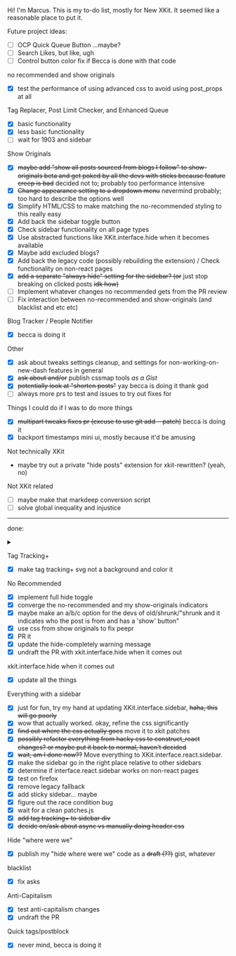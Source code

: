 Hi! I'm Marcus. This is my to-do list, mostly for New XKit. It seemed like a reasonable place to put it.

Future project ideas:

- [ ] OCP Quick Queue Button ...maybe?
- [ ] Search Likes, but like, ugh
- [ ] Control button color fix if Becca is done with that code

no recommended and show originals

- [x] test the performance of using advanced css to avoid using post_props at all

Tag Replacer, Post Limit Checker, and Enhanced Queue

- [x] basic functionality
- [x] less basic functionality
- [ ] wait for 1903 and sidebar

Show Originals

- [x] ~~maybe add "show all posts sourced from blogs I follow" to show-originals beta and get poked by all the devs with sticks because feature creep is bad~~ decided not to; probably too performance intensive
- [x] ~~Change appearance setting to a dropdown menu~~ nevermind probably; too hard to describe the options well
- [x] Simplify HTML/CSS to make matching the no-recommended styling to this really easy
- [x] Add back the sidebar toggle button
- [x] Check sidebar functionality on all page types
- [x] Use abstracted functions like XKit.interface.hide when it becomes available
- [x] Maybe add excluded blogs?
- [x] Add back the legacy code (possibly rebuilding the extension) / Check functionality on non-react pages
- [x] ~~add a separate "always hide" setting for the sidebar? (or~~ just stop breaking on clicked posts ~~idk how)~~
- [ ] Implement whatever changes no recommended gets from the PR review
- [ ] Fix interaction between no-recommended and show-originals (and blacklist and etc etc)

Blog Tracker / People Notifier

- [x] becca is doing it

Other

- [x] ask about tweaks settings cleanup, and settings for non-working-on-new-dash features in general
- [x] ~~ask about and/or~~ publish cssmap tools *as a Gist*
- [x] ~~potentially look at "shorten posts"~~ yay becca is doing it thank god
- [ ] always more prs to test and issues to try out fixes for

Things I could do if I was to do more things

- [x] ~~multipart tweaks fixes pr (excuse to use git add --patch)~~ becca is doing it
- [x] backport timestamps mini ui, mostly because it'd be amusing

Not technically XKit

- maybe try out a private "hide posts" extension for xkit-rewritten? (yeah, no)

Not XKit related

- [ ] maybe make that markdeep conversion script
- [ ] solve global inequality and injustice

-------

done:

<details>
  <summary>

Tag Tracking+

- [x] make tag tracking+ svg not a background and color it

No Recommended

- [x] implement full hide toggle
- [x] converge the no-recommended and my show-originals indicators
- [x] maybe make an a/b/c option for the devs of old/shrunk/"shrunk and it indicates who the post is from and has a 'show' button"
- [x] use css from show originals to fix peepr
- [x] PR it
- [x] update the hide-completely warning message
- [x] undraft the PR with xkit.interface.hide when it comes out

xkit.interface.hide when it comes out

- [x] update all the things

Everything with a sidebar

- [x] just for fun, try my hand at updating XKit.interface.sidebar, ~~haha, this will go poorly~~
- [x] wow that actually worked. okay, refine the css significantly
- [x] ~~find out where the css actually goes~~ move it to xkit patches
- [x] ~~possibly refactor everything from hacky css to construct_react changes? or maybe put it back to normal, haven't decided~~
- [x] ~~wait, am I done now??~~ Move everything to XKit.interface.react.sidebar.
- [x] make the sidebar go in the right place relative to other sidebars
- [x] determine if interface.react.sidebar works on non-react pages
- [x] test on firefox
- [x] remove legacy fallback
- [x] add sticky sidebar... maybe
- [x] figure out the race condition bug
- [x] wait for a clean patches.js
- [x] ~~add tag tracking+ to sidebar div~~
- [x] ~~decide on/ask about async vs manually doing header css~~

Hide "where were we"

- [x] publish my "hide where were we" code as a ~~draft (??)~~ gist, whatever

blacklist

- [x] fix asks

Anti-Capitalism

- [x] test anti-capitalism changes
- [x] undraft the PR

Quick tags/postblock

- [x] never mind, becca is doing it

</details>
